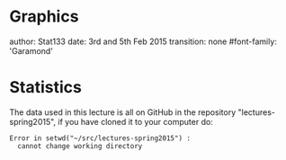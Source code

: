 <style>
  .reveal pre {font-size: 12px;}
</style>

Graphics
========================================================
author: Stat133
date: 3rd and 5th Feb 2015
transition: none
#font-family: 'Garamond'

Statistics
===
The data used in this lecture is all on GitHub in the repository "lectures-spring2015", if you have cloned it to your computer do:








































































```
Error in setwd("~/src/lectures-spring2015") : 
  cannot change working directory
```
